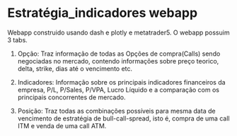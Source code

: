 # Estratégia_indicadores webapp

  Webapp construido usando dash e plotly e metatrader5. O webapp possuim 3 tabs.


  1. Opção: Traz informação de todas as Opções de compra(Calls) sendo negociadas no mercado, contendo informações sobre preço teorico, delta, strike, dias até o vencimento
etc.

  2. Indicadores: Informação sobre os principais indicadores financeiros da empresa, P/L, P/Sales, P/VPA, Lucro Líquido e a comparação com os principais concorrentes
de mercado.

 3. Posição: Traz todas as combinações possíveis para mesma data de vencimento de estratégia de bull-call-spread, isto é, compra de uma call ITM e venda de uma call ATM.

